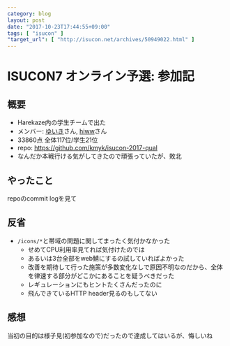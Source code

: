 ```yaml
---
category: blog
layout: post
date: "2017-10-23T17:44:55+09:00"
tags: [ "isucon" ]
"target_url": [ "http://isucon.net/archives/50949022.html" ]
---
```


# ISUCON7 オンライン予選: 参加記

## 概要

-   Harekaze内の学生チームで出た
-   メンバー: [ゆいき](https://twitter.com/yuikimil)さん, [hiww](https://twitter.com/hiww)さん
-   $33860$点 全体$117$位/学生$21$位
-   repo: <https://github.com/kmyk/isucon-2017-qual>
-   なんだか本戦行ける気がしてきたので頑張っていたが、敗北

## やったこと

repoのcommit logを見て

## 反省

-   `/icons/*`と帯域の問題に関してまったく気付かなかった
    -   せめてCPU利用率見てれば気付けたのでは
    -   あるいは$3$台全部をweb鯖にするの試していればよかった
    -   改善を期待して行った施策が多数変化なしで原因不明なのだから、全体を律速する部分がどこかにあることを疑うべきだった
    -   レギュレーションにもヒントたくさんだったのに
    -   飛んできているHTTP header見るのもしてない

## 感想

当初の目的は様子見(初参加なので)だったので達成してはいるが、悔しいね
